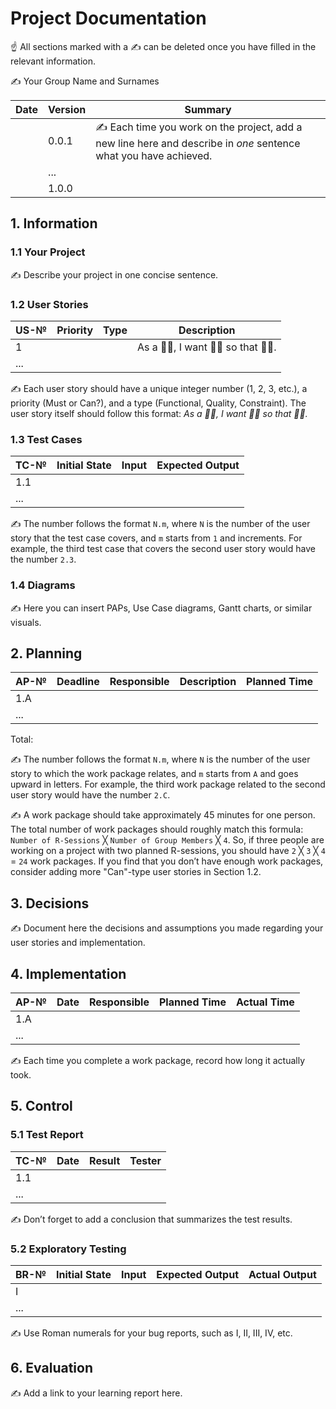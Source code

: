 
# Project Documentation

☝️ All sections marked with a ✍️ can be deleted once you have filled in the relevant information.

✍️ Your Group Name and Surnames

| Date | Version | Summary                                                  |
| ---- | ------- | -------------------------------------------------------- |
|      | 0.0.1   | ✍️ Each time you work on the project, add a new line here and describe in *one* sentence what you have achieved. |
|      | ...     |                                                          |
|      | 1.0.0   |                                                          |

## 1. Information

### 1.1 Your Project

✍️ Describe your project in one concise sentence.

### 1.2 User Stories

| US-№ | Priority     | Type | Description                             |
| ---- | ------------ | ---- | --------------------------------------- |
| 1    |              |      | As a 🤷‍♂️, I want 🤷‍♂️ so that 🤷‍♂️. |
| ...  |              |      |                                         |

✍️ Each user story should have a unique integer number (1, 2, 3, etc.), a priority (Must or Can?), and a type (Functional, Quality, Constraint). The user story itself should follow this format: *As a 🤷‍♂️, I want 🤷‍♂️ so that 🤷‍♂️.*

### 1.3 Test Cases

| TC-№ | Initial State | Input  | Expected Output |
| ---- | ------------- | ------ | --------------- |
| 1.1  |               |        |                 |
| ...  |               |        |                 |

✍️ The number follows the format `N.m`, where `N` is the number of the user story that the test case covers, and `m` starts from `1` and increments. For example, the third test case that covers the second user story would have the number `2.3`.

### 1.4 Diagrams

✍️ Here you can insert PAPs, Use Case diagrams, Gantt charts, or similar visuals.

## 2. Planning

| AP-№ | Deadline | Responsible | Description | Planned Time |
| ---- | -------- | ----------- | ----------- | ------------ |
| 1.A  |          |             |             |              |
| ...  |          |             |             |              |

Total: 

✍️ The number follows the format `N.m`, where `N` is the number of the user story to which the work package relates, and `m` starts from `A` and goes upward in letters. For example, the third work package related to the second user story would have the number `2.C`.

✍️ A work package should take approximately 45 minutes for one person. The total number of work packages should roughly match this formula: `Number of R-Sessions` ╳ `Number of Group Members` ╳ `4`. So, if three people are working on a project with two planned R-sessions, you should have `2` ╳ `3` ╳ `4` = `24` work packages. If you find that you don’t have enough work packages, consider adding more "Can"-type user stories in Section 1.2.

## 3. Decisions

✍️ Document here the decisions and assumptions you made regarding your user stories and implementation.

## 4. Implementation

| AP-№ | Date  | Responsible | Planned Time | Actual Time   |
| ---- | ----- | ----------- | ------------ | ------------- |
| 1.A  |       |             |              |               |
| ...  |       |             |              |               |

✍️ Each time you complete a work package, record how long it actually took.

## 5. Control

### 5.1 Test Report

| TC-№ | Date  | Result | Tester |
| ---- | ----- | ------ | ------ |
| 1.1  |       |        |        |
| ...  |       |        |        |

✍️ Don’t forget to add a conclusion that summarizes the test results.

### 5.2 Exploratory Testing

| BR-№ | Initial State | Input  | Expected Output | Actual Output |
| ---- | ------------ | ------ | --------------- | ------------- |
| I    |              |        |                 |               |
| ...  |              |        |                 |               |

✍️ Use Roman numerals for your bug reports, such as I, II, III, IV, etc.

## 6. Evaluation

✍️ Add a link to your learning report here.
